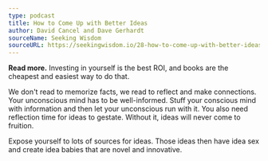 ```yaml
---
type: podcast
title: How to Come Up with Better Ideas
author: David Cancel and Dave Gerhardt
sourceName: Seeking Wisdom
sourceURL: https://seekingwisdom.io/28-how-to-come-up-with-better-ideas-81535d4b35ff
---
```


**Read more.** Investing in yourself is the best ROI, and books are the cheapest and easiest way to
do that.

We don't read to memorize facts, we read to reflect and make connections. Your unconscious mind has
to be well-informed. Stuff your conscious mind with information and then let your unconscious run
with it. You also need reflection time for ideas to gestate. Without it, ideas will never come to
fruition.

Expose yourself to lots of sources for ideas. Those ideas then have idea sex and create idea babies
that are novel and innovative.

